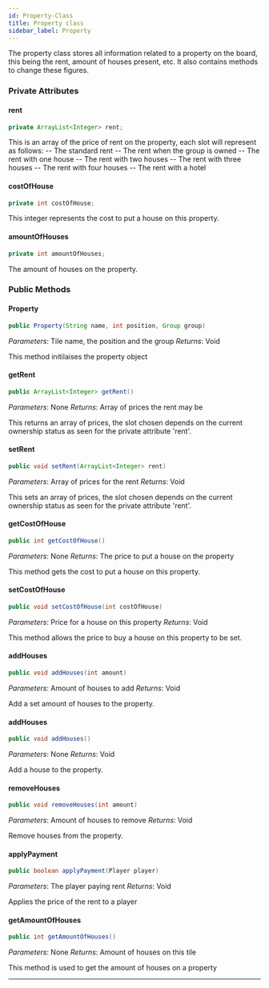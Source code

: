 ```yaml
---
id: Property-Class
title: Property class
sidebar_label: Property 
---
```


The property class stores all information related to a property on the board, this being the rent, amount of houses present, etc. It also contains methods to change these figures. 

### Private Attributes 
#### rent
```java
private ArrayList<Integer> rent;
```
This is an array of the price of rent on the property, each slot will represent as follows: 
-- The standard rent 
-- The rent when the group is owned
-- The rent with one house
-- The rent with two houses
-- The rent with three houses 
-- The rent with four houses 
-- The rent with a hotel

#### costOfHouse
```java
private int costOfHouse;
```
This integer represents the cost to put a house on this property.

#### amountOfHouses
```java
private int amountOfHouses;
```
The amount of houses on the property.

### Public Methods 
#### Property
```java
public Property(String name, int position, Group group)
```
*Parameters*: Tile name, the position and the group 
*Returns*: Void

This method initilaises the property object


#### getRent
```java
public ArrayList<Integer> getRent()
```
*Parameters*: None
*Returns*: Array of prices the rent may be

This returns an array of prices, the slot chosen depends on the current ownership status as seen for the private attribute 'rent'. 

#### setRent
```java
public void setRent(ArrayList<Integer> rent)
```
*Parameters*: Array of prices for the rent
*Returns*: Void

This sets an array of prices, the slot chosen depends on the current ownership status as seen for the private attribute 'rent'.

#### getCostOfHouse
```java
public int getCostOfHouse()
```
*Parameters*: None
*Returns*: The price to put a house on the property

This method gets the cost to put a house on this property.

#### setCostOfHouse
```java
public void setCostOfHouse(int costOfHouse)
```
*Parameters*: Price for a house on this property 
*Returns*: Void

This method allows the price to buy a house on this property to be set. 

#### addHouses
```java
public void addHouses(int amount)
```
*Parameters*: Amount of houses to add
*Returns*: Void

Add a set amount of houses to the property.

#### addHouses
```java
public void addHouses()
```
*Parameters*: None
*Returns*: Void

Add a house to the property.

#### removeHouses
```java
public void removeHouses(int amount)
```
*Parameters*: Amount of houses to remove
*Returns*: Void

Remove houses from the property.

#### applyPayment
```java
public boolean applyPayment(Player player)
```
*Parameters*: The player paying rent
*Returns*: Void

Applies the price of the rent to a player

#### getAmountOfHouses
```java
public int getAmountOfHouses()
```
*Parameters*: None
*Returns*: Amount of houses on this tile

This method is used to get the amount of houses on a property

--- 